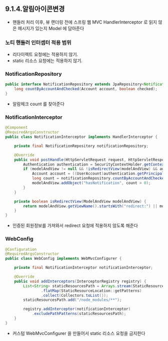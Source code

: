 ## 9.1.4.알림아이콘변경

* 핸들러 처리 이후, 뷰 랜더링 전에 스프링 웹 MVC HandlerInterceptor 로 읽지 않은 메시지가 있는지 Model 에 담아준다

### 노티 핸들러 인터셉터 적용 범위
* 리다이렉트 요청에는 적용하지 않기.
* static 리소스 요청에는 적용하지 않기.

### NotificationRepository
```java
public interface NotificationRepository extends JpaRepository<Notification, Long> {
    long countByAccountAndChecked(Account account, boolean checked);
}

```

* 알람체크 count 를 찾아준다

### NotificationInterceptor
```java
@Component
@RequiredArgsConstructor
public class NotificationInterceptor implements HandlerInterceptor {

    private final NotificationRepository notificationRepository;

    @Override
    public void postHandle(HttpServletRequest request, HttpServletResponse response, Object handler, ModelAndView modelAndView) throws Exception {
        Authentication authentication = SecurityContextHolder.getContext().getAuthentication();
        if (modelAndView != null && !isRedirectView(modelAndView) && authentication != null && authentication.getPrincipal() instanceof UserAccount) {
            Account account = ((UserAccount)authentication.getPrincipal()).getAccount();
            long count = notificationRepository.countByAccountAndChecked(account, false);
            modelAndView.addObject("hasNotification", count > 0);
        }
    }

    private boolean isRedirectView(ModelAndView modelAndView) {
        return modelAndView.getViewName().startsWith("redirect:") || modelAndView.getView() instanceof RedirectView;
    }
}

```

* 인증된 회원정보를 가져와서 redirect 요청에 적용하지 않도록 해준다

### WebConfig
```java
@Configuration
@RequiredArgsConstructor
public class WebConfig implements WebMvcConfigurer {

    private final NotificationInterceptor notificationInterceptor;

    @Override
    public void addInterceptors(InterceptorRegistry registry) {
        List<String> staticResourcesPath = Arrays.stream(StaticResourceLocation.values())
                .flatMap(StaticResourceLocation::getPatterns)
                .collect(Collectors.toList());
        staticResourcesPath.add("/node_modules/**");

        registry.addInterceptor(notificationInterceptor)
            .excludePathPatterns(staticResourcesPath);
    }
}

```

* 커스텀 WebMvcConfigurer 을 만들어서 static 리소스 요청을 금지한다
